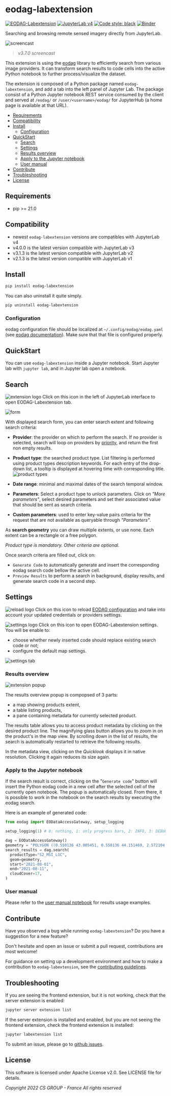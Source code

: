 # eodag-labextension

[![EODAG-Labextension](https://badge.fury.io/py/eodag-labextension.svg)](https://badge.fury.io/py/eodag-labextension)
[![JupyterLab v4](https://img.shields.io/badge/jupyterlab-4.x-orange?logo=jupyter)](https://jupyter.org/)
[![Code style: black](https://img.shields.io/badge/code%20style-black-000000.svg)](https://github.com/psf/black)
[![Binder](https://mybinder.org/badge_logo.svg)](https://mybinder.org/v2/git/https%3A%2F%2Fgithub.com%2FCS-SI%2Feodag-labextension.git/master?urlpath=lab%2Ftree%2Fnotebooks%2Fbasic_usage.ipynb)

Searching and browsing remote sensed imagery directly from JupyterLab.

![screencast](https://raw.githubusercontent.com/CS-SI/eodag-labextension/develop/notebooks/images/eodag_labext_screencast.gif)

> _v3.7.0 screencast_

This extension is using the [eodag](https://github.com/CS-SI/eodag) library to efficiently search from various image
providers. It can transform search results to code cells into the active Python notebook to further process/visualize
the dataset.

The extension is composed of a Python package named `eodag-labextension`, and add a tab into the left panel of Jupyter
Lab. The package consist of a Python Jupyter notebook REST service consumed by the client and served at `/eodag/` or
`/user/<username>/eodag/` for JupyterHub (a home page is available at that URL).

- [Requirements](#requirements)
- [Compatibility](#compatibility)
- [Install](#install)
  - [Configuration](#configuration)
- [QuickStart](#quickstart)
  - [Search](#search)
  - [Settings](#settings)
  - [Results overview](#results-overview)
  - [Apply to the Jupyter notebook](#apply-to-the-jupyter-notebook)
  - [User manual](#user-manual)
- [Contribute](#contribute)
- [Troubleshooting](#troubleshooting)
- [License](#license)

## Requirements

- pip >= 21.0

## Compatibility

- newest `eodag-labextension` versions are compatibles with JupyterLab v4
- v4.0.0 is the latest version compatible with JupyterLab v3
- v3.1.3 is the latest version compatible with JupyterLab v2
- v2.1.3 is the latest version compatible with JupyterLab v1

## Install

```bash
pip install eodag-labextension
```

You can also uninstall it quite simply.

```bash
pip uninstall eodag-labextension
```

### Configuration

eodag configuration file should be localized at `~/.config/eodag/eodag.yaml` (see
[eodag documentation](https://eodag.readthedocs.io/en/latest/getting_started_guide/configure.html)).
Make sure that that file is configured properly.

## QuickStart

You can use `eodag-labextension` inside a Jupyter notebook. Start Jupyter lab with `jupyter lab`, and in Jupyter lab
open a notebook.

## Search

![extension logo](https://raw.githubusercontent.com/CS-SI/eodag-labextension/develop/notebooks/images/eodag_labext_icon.png)
Click on this icon in the left of JupyterLab interface to open EODAG-Labextension tab.

![form](https://raw.githubusercontent.com/CS-SI/eodag-labextension/develop/notebooks/images/eodag_labext_form.png)

With displayed search form, you can enter search extent and following search criteria:

- **Provider**: the provider on which to perform the search. If no provider is selected, search will loop on providers
  by [priority](https://eodag.readthedocs.io/en/stable/getting_started_guide/configure.html#priority-setting), and
  return the first non empty results.
- **Product type**: the searched product type. List filtering is performed using product types description keywords.
  For each entry of the drop-down list, a tooltip is displayed at hovering time with corresponding title.
  ![product types](https://raw.githubusercontent.com/CS-SI/eodag-labextension/develop/notebooks/images/eodag_labext_product_types.png)

- **Date range**: minimal and maximal dates of the search temporal window.
- **Parameters**: Select a product type to unlock parameters. Click on _"More parameters"_, select desired parameters
  and set their associated value that should be sent as search criteria.
- **Custom parameters**: used to enter key-value pairs criteria for the request that are not available as queryable
  through _"Parameters"_.

As **search geometry** you can draw multiple extents, or use none. Each extent can be a rectangle or a free polygon.

_Product type is mandatory. Other criteria are optional._

Once search criteria are filled out, click on:

- `Generate Code` to automatically generate and insert the corresponding eodag search code bellow the active cell.
- `Preview Results` to perform a search in background, display results, and generate search code in a second step.

## Settings

![reload logo](https://raw.githubusercontent.com/CS-SI/eodag-labextension/develop/notebooks/images/eodag_labext_reload_icon.png)
Click on this icon to reload [EODAG configuration](https://eodag.readthedocs.io/en/stable/getting_started_guide/configure.html)
and take into account your updated credentials or providers settings.

![settings logo](https://raw.githubusercontent.com/CS-SI/eodag-labextension/develop/notebooks/images/eodag_labext_settings_icon.png)
Click on this icon to open EODAG-Labextension settings. You will be enable to:

- choose whether newly inserted code should replace existing search code or not;
- configure the default map settings.

![settings tab](https://raw.githubusercontent.com/CS-SI/eodag-labextension/develop/notebooks/images/eodag_labext_settings_map.png)

### Results overview

![extension popup](https://raw.githubusercontent.com/CS-SI/eodag-labextension/develop/notebooks/images/eodag_labext_popup.png)

The results overview popup is compopsed of 3 parts:

- a map showing products extent,
- a table listing products,
- a pane containing metadata for currently selected product.

The results table allows you to access product metadata by clicking on the desired product line. The magnifying glass
button allows you to zoom in on the product's in the map view. By scrolling down in the list of results, the search is
automatically restarted to retrieve the following results.

In the metadata view, clicking on the _Quicklook_ displays it in native resolution. Clicking it again reduces its size
again.

### Apply to the Jupyter notebook

If the search result is correct, clicking on the "`Generate code`" button will insert the Python eodag code in a new cell
after the selected cell of the currently open notebook. The popup is automatically closed. From there, it is possible
to work in the notebook on the search results by executing the eodag search.

Here is an example of generated code:

```python
from eodag import EODataAccessGateway, setup_logging

setup_logging(1) # 0: nothing, 1: only progress bars, 2: INFO, 3: DEBUG

dag = EODataAccessGateway()
geometry = "POLYGON ((0.550136 43.005451, 0.550136 44.151469, 2.572104 44.151469, 2.572104 43.005451, 0.550136 43.005451))"
search_results = dag.search(
  productType="S2_MSI_L1C",
  geom=geometry,
  start="2021-08-01",
  end="2021-08-11",
  cloudCover=17,
)
```

### User manual

Please refer to the
[user manual notebook](https://github.com/CS-SI/eodag-labextension/blob/develop/notebooks/user_manual.ipynb)
for results usage examples.

## Contribute

Have you observed a bug while running `eodag-labextension`?
Do you have a suggestion for a new feature?

Don't hesitate and open an issue or submit a pull request, contributions are most welcome!

For guidance on setting up a development environment and how to make a
contribution to `eodag-labextension`, see the
[contributing guidelines](https://github.com/CS-SI/eodag-labextension/blob/develop/CONTRIBUTING.md).

## Troubleshooting

If you are seeing the frontend extension, but it is not working, check
that the server extension is enabled:

```bash
jupyter server extension list
```

If the server extension is installed and enabled, but you are not seeing
the frontend extension, check the frontend extension is installed:

```bash
jupyter labextension list
```

To submit an issue, please go to [github issues](https://github.com/CS-SI/eodag-labextension/issues).

## License

This software is licensed under Apache License v2.0.
See LICENSE file for details.

_Copyright 2022 CS GROUP - France
All rights reserved_
